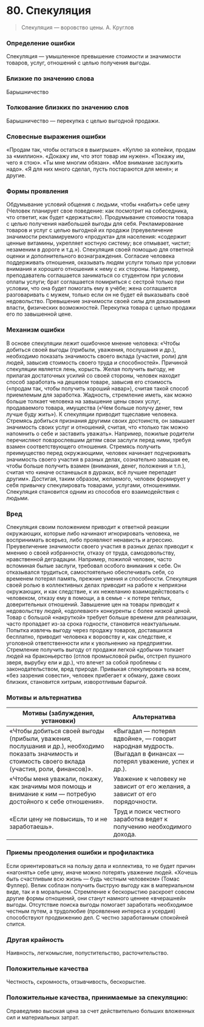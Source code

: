 # 80. Спекуляция
>Спекуляция — воровство цены.
А. Круглов

### Определение ошибки
Спекуляция — умышленное превышение стоимости и значимости товаров, услуг, отношений с целью получения выгоды.

### Близкие по значению слова
Барышничество

### Толкование близких по значению слов
Барышничество — перекупка с целью выгодной продажи.

### Словесные выражения ошибки
«Продам так, чтобы остаться в выигрыше».
«Куплю за копейки, продам за «миллион».
«Докажу им, что этот товар им нужен».
«Покажу им, чего я стою».
«Ты мне многим обязан».
«Мое внимание заслужить надо».
«Я для них много сделал, пусть постараются для меня»; и другие.

### Формы проявления
Обдумывание условий общения с людьми, чтобы «набить» себе цену (Человек планирует свое поведение: как посмотрит на собеседника, что ответит, как будет «держаться»).
Продумывание стоимости товара с целью получения наибольшей выгоды для себя.
Рекламирование товаров и услуг с целью выгодной их продажи (преувеличение значимости рекламируемого «продукта» для населения: «содержит ценные витамины, укрепляет костную систему; все отмывает, чистит; незаменим в дороге и т.д.»).
Спекуляция своей помощью для ответной оценки и дополнительного вознаграждения.
Согласие человека поддерживать отношения, оказывать людям услуги только при условии внимания и хорошего отношения к нему с их стороны. Например, преподаватель соглашается заниматься со студентом при условии оплаты услуги; брат соглашается помириться с сестрой только при условии, что она будет помогать ему в учёбе; жена соглашается разговаривать с мужем, только если он не будет ей выказывать своё недовольство.
Превышение значимости своей силы для доказывания власти, физических возможностей.
Перекупка товара с целью продажи его по завышенной цене.

### Механизм ошибки
В основе спекуляции лежит ошибочное мнение человека: «Чтобы добиться своей выгоды (прибыли, уважения, послушания и др.), необходимо показать значимость своего вклада (участия, роли) для людей, завысив стоимость своего труда и способностей».
Причиной спекуляции является лень, корысть. Желая получить выгоду, не прилагая достаточных усилий со своей стороны, человек находит способ заработать на дешевом товаре, завысив его стоимость («продам так, чтобы получить хороший навар»), считая такой способ приемлемым для заработка.
Жадность, стремление иметь, как можно больше толкает человека на завышение цены своих услуг, продаваемого товара, имущества («Чем больше получу денег, тем лучше буду жить»).
К спекуляции приводит тщеславие человека. Стремясь добиться признания другими своих достоинств, он завышает значимость своих услуг и отношений, считая, что «только так можно напомнить о себе и заставить уважать». Например, пожилые родители перечисляют повзрослевшим детям свои заслуги перед ними, требуя взамен соответствующего отношения.
Стремясь получить преимущество перед окружающими, человек начинает подчеркивать значимость своего участия в разных делах, сознательно завышая ее, чтобы больше получить взамен (внимания, денег, положения и т.п.), считая что «иначе останешься в дураках, всё лучшее перепадет другим».
Достигая, таким образом, желаемого, человек формирует у себя привычку спекулировать товарами, услугами, отношениями. Спекуляция становится одним из способов его взаимодействия с людьми.

### Вред
Спекуляция своим положением приводит к ответной реакции окружающих, которые либо начинают игнорировать человека, не воспринимать всерьез, либо проявляют ненависть и агрессию.
Преувеличение значимости своего участия в разных делах приводит к мнению о своей избранности, отказу от труда, самодовольству, нравственной деградации. Например, пожилой человек, часто вспоминая былые заслуги, требовал особого внимания к себе. Он отказывался трудиться, самостоятельно обеспечивать себя, со временем потерял память, прежние умения и способности.
Спекуляция своей ролью в коллективных делах приводит на работе к неприязни окружающих, и как следствие, к их нежеланию взаимодействовать с человеком, отказу ему в помощи, а в семье - к потере теплых, доверительных отношений.
Завышение цен на товары приводит к недовольству людей, «одолевают» конкуренты с более низкой ценой. Товар с большой «накруткой» требует больше времени для реализации, часто пропадает из-за срока годности, становится неактуальным.
Попытка извлечь выгоду через продажу товаров, доставшихся бесплатно, приводит человека к воровству и, как следствие, к уголовной ответственности или к увольнению на предприятии.
Стремление получить выгоду от продажи легкой «добычи» толкает людей на браконьерство (отлов промысловой рыбы, отстрел пушного зверя, вырубку ели и др.), что влечет за собой проблемы с законодательством, вред природе.
Привыкая спекулировать на всем, «без зазрения совести», человек прибегает к обману, даже своих близких, становится хитрым, изворотливым барыгой.

### Мотивы и альтернатива
Мотивы (заблуждения, установки) | Альтернатива
---| ---
«Чтобы добиться своей выгоды (прибыли, уважения, послушания и др.), необходимо показать значимость и стоимость своего вклада (участия, роли, финансов)». | «Выгадал — потерял вдвойне», — говорит народная мудрость. (Выгадал в финансах — потерял уважение, успех и др.).
«Чтобы меня уважали, покажу, как значимы моя помощь и внимание к ним — потребую достойного к себе отношения».	| Уважение к человеку не зависит от его желания, а зависит от его порядочности.
«Если цену не повысишь, то и не заработаешь». | Труд и поиск честного заработка ведет к получению необходимого дохода.

### Приемы преодоления ошибки и профилактика
Если ориентироваться на пользу дела и коллектива, то не будет причин «нагонять» себе цену, иначе можно потерять уважение людей.
«Хочешь быть счастливым всю жизнь — будь честным человеком» (Томас Фуллер).
Велик соблазн получить быструю выгоду как в материальном виде, так и в моральном. Стремление к бескорыстию раскроет совсем другие формы отношений, они станут намного ценнее «вчерашней» выгоды. Отсутствие поиска выгоды помогает заработать необходимое честным путем, а трудолюбие (проявление интереса и усердия) способствуют продвижению дел. С честно заработанным спокойней спится.

### Другая крайность
Наивность, легкомыслие, попустительство, расточительство.

### Положительные качества
Честность, скромность, отзывчивость, бескорыстие.

### Положительные качества, принимаемые за спекуляцию:
Справедливо высокая цена за счет действительно больших вложенных сил и материальных затрат. 
